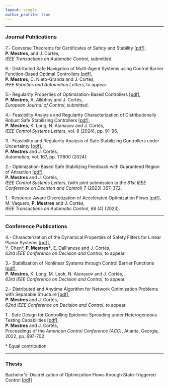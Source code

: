 ```yaml
---
layout: single
author_profile: true
---
```


---

### Journal Publications

7.- Converse Theorems for Certificates of Safety and Stability [[pdf]](/assets/publications/ConverseSafety.pdf), <br />
**P. Mestres**, and J. Cortés, <br />
*IEEE Transactions on Automatic Control*, submitted.

6.- Distributed Safe Navigation of Multi-Agent Systems using Control Barrier Function-Based Optimal Controllers [[pdf]](/assets/publications/DistributedCBFs-v2.pdf), <br />
**P. Mestres**, C. Nieto-Granda and J. Cortés, <br />
*IEEE Robotics and Automation Letters*, to appear.

5.- Regularity Properties of Optimization-Based Controllers [[pdf]](/assets/publications/RegularityPropertiesOptimizationBasedControllers2.pdf), <br />
**P. Mestres**, A. Allibhoy and J. Cortés, <br />
*European Journal of Control*, submitted.

4.- Feasibility Analysis and Regularity Characterization of Distributionally Robust Safe Stabilizing Controllers [[pdf]](/assets/publications/CLF-CBF-DRO.pdf), <br />
**P. Mestres**, K. Long, N. Atanasov and J. Cortés, <br />
*IEEE Control Systems Letters*, vol. 8 (2024), pp. 91-96.

3.- Feasibility and Regularity Analysis of Safe Stabilizing Controllers under Uncertainty [[pdf]](https://arxiv.org/pdf/2301.04603.pdf), <br />
**P. Mestres** and J. Cortés, <br />
*Automatica*, vol. 167, pp. 111800 (2024).

2.- Optimization-Based Safe Stabilizing Feedback with Guaranteed Region of Attraction [[pdf]](https://arxiv.org/pdf/2203.12550.pdf), <br />
**P. Mestres** and J. Cortés, <br />
*IEEE Control Systems Letters*, (with joint submission to the *61st IEEE Conference on Decision and Control*) 7 (2023) 367-372.

1.- Resource-Aware Discretization of Accelerated Optimization Flows [[pdf]](https://arxiv.org/abs/2009.09135), <br />
M. Vaquero, **P. Mestres** and J. Cortés, <br />
*IEEE Transactions on Automatic Control*, 68 (4) (2023).

---

### Conference Publications
4.- Characterization of the Dynamical Properties of Safety Filters for Linear Planar Systems [[pdf]](/assets/publications/cbfs_stabilization_arxiv.pdf), <br />
Y. Chen\*, **P. Mestres\***, E. Dall'anese and J. Cortés, <br />
*63rd IEEE Conference on Decision and Control*, to appear.

3.- Stabilization of Nonlinear Systems through Control Barrier Functions [[pdf]](/assets/publications/CDC-safety-filters-6pgs.pdf), <br />
**P. Mestres**, K. Long, M. Leok, N. Atanasov and J. Cortés, <br />
*63rd IEEE Conference on Decision and Control*, to appear.

2.- Distributed and Anytime Algorithm for Network Optimization Problems with Separable Structure [[pdf]](/assets/publications/2023f_DistributedAnytime.pdf), <br />
**P. Mestres** and J. Cortés, <br />
*62nd IEEE Conference on Decision and Control*, to appear.

1.- Safe Design for Controlling Epidemic Spreading under Heterogeneous Testing Capabilities [[pdf]](/assets/publications/2021_MeCo-acc.pdf), <br />
**P. Mestres** and J. Cortés, <br />
Proceedings of the *American Control Conference (ACC)*, Atlanta, Georgia, 2022, pp. 697-702.

\* Equal contribution

---

### Thesis

Bachelor's: Discretization of Optimization Flows through State-Triggered Control [[pdf]](assets/publications/memoria.pdf)
